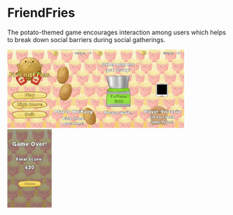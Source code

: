 # FriendFries

The potato-themed game encourages interaction among users which helps to break down social barriers during social gatherings.

<img src="images/Gameplay1.png" width="20%" align="left">
<img src="images/Gameplay2.png" width="20%" align="left">
<img src="images/Gameplay3.png" width="20%" align="left">
<img src="images/Gameplay4.png" width="20%">
<img src="images/Gameplay5.png" width="20%">
